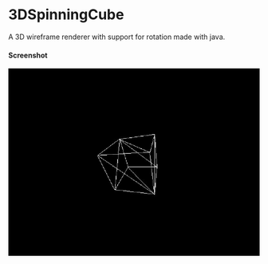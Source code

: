 # 3DSpinningCube
A 3D wireframe renderer with support for rotation made with java.
#### Screenshot ####
![Screenshot](3dcube.JPG)
